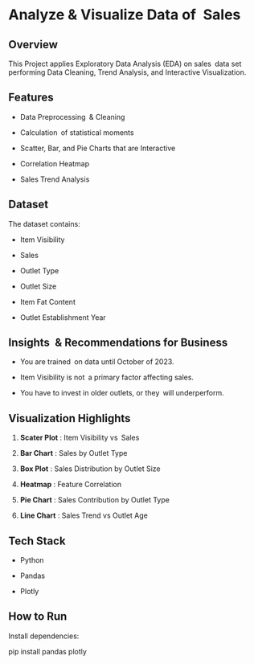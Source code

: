 # Analyze & Visualize Data of Sales

## Overview

This Project applies Exploratory Data Analysis (EDA) on sales data set performing Data Cleaning, Trend Analysis, and Interactive Visualization.

## Features

- Data Preprocessing & Cleaning

- Calculation of statistical moments

- Scatter, Bar, and Pie Charts that are Interactive

- Correlation Heatmap

- Sales Trend Analysis

## Dataset

The dataset contains:

- Item Visibility

- Sales

- Outlet Type

- Outlet Size

- Item Fat Content

- Outlet Establishment Year

## Insights & Recommendations for Business

- You are trained on data until October of 2023.

- Item Visibility is not a primary factor affecting sales.

- You have to invest in older outlets, or they will underperform.

## Visualization Highlights

1. **Scater Plot** : Item Visibility vs Sales

2. **Bar Chart** : Sales by Outlet Type

3. **Box Plot** : Sales Distribution by Outlet Size

4. **Heatmap** : Feature Correlation

5. **Pie Chart** : Sales Contribution by Outlet Type

6. **Line Chart** : Sales Trend vs Outlet Age

## Tech Stack

- Python

- Pandas

- Plotly

## How to Run

Install dependencies:

pip install pandas plotly